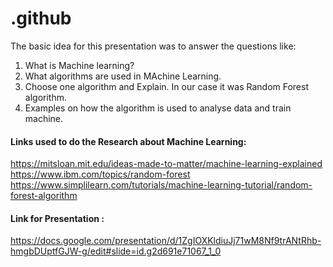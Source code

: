 # .github

The basic idea for this presentation was to answer the questions like:
1. What is Machine learning?
2. What algorithms are used in MAchine Learning.
3. Choose one algorithm and Explain. In our case it was Random Forest algorithm.
4. Examples on how the algorithm is used to analyse data and train machine.

#### Links used to do the Research about Machine Learning:

https://mitsloan.mit.edu/ideas-made-to-matter/machine-learning-explained
https://www.ibm.com/topics/random-forest
https://www.simplilearn.com/tutorials/machine-learning-tutorial/random-forest-algorithm



#### Link for Presentation :
https://docs.google.com/presentation/d/1ZgIOXKldiuJj71wM8Nf9trANtRhb-hmgbDUptfGJW-g/edit#slide=id.g2d691e71067_1_0
